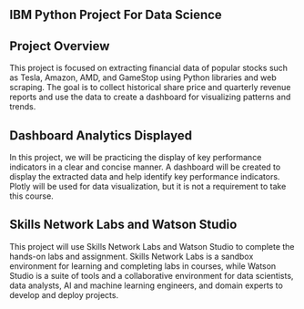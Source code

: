 ## IBM Python Project For Data Science


## Project Overview
This project is focused on extracting financial data of popular stocks such as Tesla, Amazon, AMD, and GameStop using Python libraries and web scraping. The goal is to collect historical share price and quarterly revenue reports and use the data to create a dashboard for visualizing patterns and trends.

## Dashboard Analytics Displayed
In this project, we will be practicing the display of key performance indicators in a clear and concise manner. A dashboard will be created to display the extracted data and help identify key performance indicators. Plotly will be used for data visualization, but it is not a requirement to take this course.

## Skills Network Labs and Watson Studio
This project will use Skills Network Labs and Watson Studio to complete the hands-on labs and assignment. Skills Network Labs is a sandbox environment for learning and completing labs in courses, while Watson Studio is a suite of tools and a collaborative environment for data scientists, data analysts, AI and machine learning engineers, and domain experts to develop and deploy projects.

